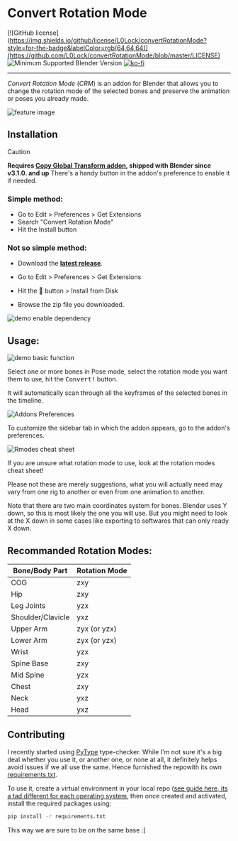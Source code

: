 # Convert Rotation Mode

[![GitHub license](https://img.shields.io/github/license/L0Lock/convertRotationMode?style=for-the-badge&labelColor=rgb(64,64,64)](https://github.com/L0Lock/convertRotationMode/blob/master/LICENSE) ![Minimum Supported Blender Version](https://img.shields.io/badge/Blender-4.2LTS+-green?style=for-the-badge&logo=blender&logoColor=white&labelColor=rgb(64,64,64)) [![ko-fi](https://ko-fi.com/img/githubbutton_sm.svg)](https://ko-fi.com/H2H818FHX)

-----

*Convert Rotation Mode* (*CRM*) is an addon for Blender that allows you to change the rotation mode of the selected bones and preserve the animation or poses you already made.

![feature image](Prez/Feature.png)

## Installation

> [!CAUTION]
> **Requires [Copy Global Transform addon](https://wiki.blender.org/wiki/Reference/Release_Notes/3.1/Add-ons#Copy_Global_Transform), shipped with Blender since v3.1.0. and up**
> There's a handy button in the addon's preference to enable it if needed.

### Simple method:

- Go to Edit > Preferences > Get Extensions
- Search "Convert Rotation Mode"
- Hit the Install button

### Not so simple method:

- Download the [**latest release**](https://github.com/L0Lock/convertRotationMode/releases/latest).

- Go to Edit > Preferences > Get Extensions

- Hit the 🔽 button > Install from Disk

- Browse the zip file you downloaded.

![demo enable dependency](./Prez/demo_enable_dependency.gif)

## Usage:

![demo basic function](./Prez/demo_basic_function.gif)

Select one or more bones in Pose mode, select the rotation mode you want them to use, hit the <kbd>Convert!</kbd> button.

It will automatically scan through all the keyframes of the selected bones in the timeline.

![Addons Preferences](./Prez/addon_preferences.gif)

To customize the sidebar tab in which the addon appears, go to the addon's preferences.

![Rmodes cheat sheet](./Prez/Rmodes_cheat_sheet.gif)

If you are unsure what rotation mode to use, look at the rotation modes cheat sheet!

Please not these are merely suggestions, what you will actually need may vary from one rig to another or even from one animation to another.

Note that there are two main coordinates system for bones. Blender uses Y down, so this is most likely the one you will use. But you might need to look at the X down in some cases like exporting to softwares that can only ready X down.

## Recommanded Rotation Modes:

| Bone/Body Part    | Rotation Mode |
| ----------------- | ------------- |
| COG               | zxy           |
| Hip               | zxy           |
| Leg Joints        | yzx           |
| Shoulder/Clavicle | yxz           |
| Upper Arm         | zyx (or yzx)  |
| Lower Arm         | zyx (or yzx)  |
| Wrist             | yzx           |
| Spine Base        | zxy           |
| Mid Spine         | yzx           |
| Chest             | zxy           |
| Neck              | yxz           |
| Head              | yxz           |

## Contributing

I recently started using [PyType](https://github.com/google/pytype) type-checker. While I'm not sure it's a big deal whether you use it, or another one, or none at all, it definitely helps avoid issues if we all use the same. Hence furnished the repowith its own [requirements.txt](https://github.com/L0Lock/convertRotationMode/blob/main/requirements.txt). 

To use it, create a virtual environment in your local repo ([see guide here, its a tad different for each operating system](https://www.geeksforgeeks.org/create-virtual-environment-using-venv-python/), then once created and activated, install the required packages using:

```bash
pip install -r requirements.txt
```

This way we are sure to be on the same base :] 